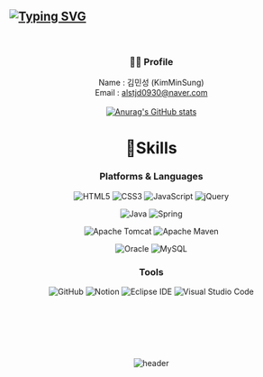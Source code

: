 [![Typing SVG](https://readme-typing-svg.herokuapp.com/?color=gradient&lines=Welcome+to+Minsung's+github!&font=Redressed&size=35)](https://git.io/typing-svg)
---

<div align="center">
<br>



<!-- stats -->
### 🦸‍♂️ Profile
Name : 김민성 (KimMinSung) <br/>
Email : alstjd0930@naver.com <br/>
 <br/>
 [![Anurag's GitHub stats](https://github-readme-stats.vercel.app/api?username=alstjd0930)](https://github.com/anuraghazra/github-readme-stats)
# 💪Skills
### Platforms & Languages
![HTML5](https://img.shields.io/badge/HTML5-E34F26.svg?&style=for-the-badge&logo=HTML5&logoColor=white)
![CSS3](https://img.shields.io/badge/CSS3-1572B6.svg?&style=for-the-badge&logo=CSS3&logoColor=white)
![JavaScript](https://img.shields.io/badge/JavaScript-F7DF1E.svg?&style=for-the-badge&logo=JavaScript&logoColor=white)
![jQuery](https://img.shields.io/badge/jQuery-0769AD.svg?&style=for-the-badge&logo=jQuery&logoColor=white)


![Java](https://img.shields.io/badge/Java-007396.svg?&style=for-the-badge&logo=Java&logoColor=white)
![Spring](https://img.shields.io/badge/Spring-6DB33F.svg?&style=for-the-badge&logo=Spring&logoColor=white)


![Apache Tomcat](https://img.shields.io/badge/apache%20tomcat-%23F8DC75.svg?style=for-the-badge&logo=apache-tomcat&logoColor=black) 
![Apache Maven](https://img.shields.io/badge/Apache%20Maven-C71A36?style=for-the-badge&logo=Apache%20Maven&logoColor=white)


![Oracle](https://img.shields.io/badge/Oracle-F80000.svg?&style=for-the-badge&logo=Oracle&logoColor=white)
![MySQL](https://img.shields.io/badge/mysql-4479A1?style=for-the-badge&logo=mysql&logoColor=white)

### Tools
![GitHub](https://img.shields.io/badge/github-%23121011.svg?style=for-the-badge&logo=github&logoColor=white)
![Notion](https://img.shields.io/badge/Notion-%23000000.svg?style=for-the-badge&logo=notion&logoColor=white)
![Eclipse IDE](https://img.shields.io/badge/Eclipse%20IDE-2C2255.svg?&style=for-the-badge&logo=Eclipse%20IDE&logoColor=white)
![Visual Studio Code](https://img.shields.io/badge/Visual%20Studio%20Code-007ACC.svg?&style=for-the-badge&logo=Visual%20Studio%20Code&logoColor=white)
 <br/> <br/>

<br/>


<br><br>




![header](https://capsule-render.vercel.app/api?type=waving&color=gradient&height=120&animation=fadeIn&section=footer&text=🚗💨&fontAlign=70)

